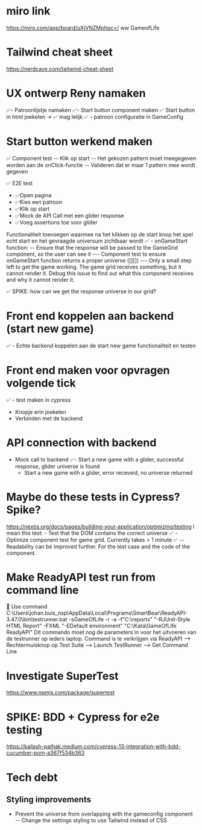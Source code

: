 # miro link
https://miro.com/app/board/uXjVNZMphpc=/
ww GameofLife

# Tailwind cheat sheet
https://nerdcave.com/tailwind-cheat-sheet

# UX ontwerp Reny namaken
✅- Patroonlijstje namaken 
✅- Start button component maken 
✅ Start button in html joekelen -> ✅ mag lelijk
✅ - patroon configuratie in GameConfig

# Start button werkend maken
✅ Component test
  -- Klik op start
  -- Het gekozen pattern moet meegegeven worden aan de onClick-functie
  -- Valideren dat er maar 1 pattern mee wordt gegeven

✅ E2E test
- ✅Open pagina
- ✅Kies een patroon
- ✅Klik op start
- ✅Mock de API Call met een glider response
- ✅Voeg assertions toe voor glider

Functionaliteit toevoegen waarmee na het klikken op de start knop het spel echt start en het gevraagde universum zichtbaar wordt
✅ - onGameStart function:
  -- Ensure that the response will be passed to the GameGrid component, so the user can see it
    --- Component test to ensure onGameStart function returns a proper universe ([][])
    --- Only a small step left to get the game working. The game grid receives something, but it cannot render it. Debug this issue to find out what this component receives and why it cannot render it.

✅ SPIKE: how can we get the response universe in our grid?
  
# Front end koppelen aan backend (start new game)

✅ - Echte backend koppelen aan de start new game functionaliteit en testen

# Front end maken voor opvragen volgende tick

✅ - test maken in cypress
- Knopje erin joekelen
- Verbinden met de backend


# API connection with backend
- Mock call to backend
  ✅- Start a new game with a glider, successful response, glider universe is found
  - Start a new game with a glider, error receveid, no universe returned

# Maybe do these tests in Cypress? Spike?
https://nextjs.org/docs/pages/building-your-application/optimizing/testing
I mean this test: - Test that the DOM contains the correct universe
✅ - Optimize component test for game grid. Currently takes > 1 minute
✅    -- Readability can be improved further. For the test case and the code of the component.

# Make ReadyAPI test run from command line
🙌 Use command C:\Users\johan.buis_nsp\AppData\Local\Programs\SmartBear\ReadyAPI-3.47.0\bin\testrunner.bat -sGameOfLife -r -a -f"C:\reports" "-RJUnit-Style HTML Report" -FXML "-EDefault environment" "C:\Kata\GameOfLife ReadyAPI"
   Dit commando moet nog de parameters in voor het uitvoeren van de testrunner op ieders laptop. Command is te verkrijgen via ReadyAPI --> Rechtermuisknop op Test Suite --> Launch TestRunner --> Get Command Line

# Investigate SuperTest
https://www.npmjs.com/package/supertest

# SPIKE: BDD + Cypress for e2e testing
https://kailash-pathak.medium.com/cypress-13-integration-with-bdd-cucumber-pom-a367f534b363

# Tech debt
## Styling improvements
- Prevent the universe from overlapping with the gameconfig component
  -- Change the settings styling to use Tailwind instead of CSS